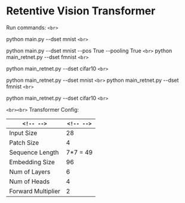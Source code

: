 # Retentive Vision Transformer

Run commands: `<br>`

python main.py --dset mnist `<br>`

python main.py --dset mnist  --pos True --pooling True  `<br>`
python main_retnet.py --dset fmnist `<br>`

python main_retnet.py --dset cifar10 `<br>`

python main_retnet.py --dset mnist `<br>`
python main_retnet.py --dset fmnist `<br>`

python main_retnet.py --dset cifar10 `<br>`

`<br><br>`
Transformer Config:

| `<!-- -->`       | `<!-- -->` |
| ------------------ | ------------ |
| Input Size         | 28           |
| Patch Size         | 4            |
| Sequence Length    | 7*7 = 49     |
| Embedding Size     | 96           |
| Num of Layers      | 6            |
| Num of Heads       | 4            |
| Forward Multiplier | 2            |
